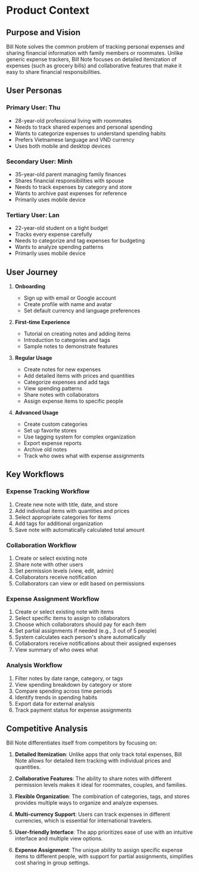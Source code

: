 # Product Context

## Purpose and Vision

Bill Note solves the common problem of tracking personal expenses and sharing financial information with family members or roommates. Unlike generic expense trackers, Bill Note focuses on detailed itemization of expenses (such as grocery bills) and collaborative features that make it easy to share financial responsibilities.

## User Personas

### Primary User: Thu

- 28-year-old professional living with roommates
- Needs to track shared expenses and personal spending
- Wants to categorize expenses to understand spending habits
- Prefers Vietnamese language and VND currency
- Uses both mobile and desktop devices

### Secondary User: Minh

- 35-year-old parent managing family finances
- Shares financial responsibilities with spouse
- Needs to track expenses by category and store
- Wants to archive past expenses for reference
- Primarily uses mobile device

### Tertiary User: Lan

- 22-year-old student on a tight budget
- Tracks every expense carefully
- Needs to categorize and tag expenses for budgeting
- Wants to analyze spending patterns
- Primarily uses mobile device

## User Journey

1. **Onboarding**

   - Sign up with email or Google account
   - Create profile with name and avatar
   - Set default currency and language preferences

2. **First-time Experience**

   - Tutorial on creating notes and adding items
   - Introduction to categories and tags
   - Sample notes to demonstrate features

3. **Regular Usage**

   - Create notes for new expenses
   - Add detailed items with prices and quantities
   - Categorize expenses and add tags
   - View spending patterns
   - Share notes with collaborators
   - Assign expense items to specific people

4. **Advanced Usage**
   - Create custom categories
   - Set up favorite stores
   - Use tagging system for complex organization
   - Export expense reports
   - Archive old notes
   - Track who owes what with expense assignments

## Key Workflows

### Expense Tracking Workflow

1. Create new note with title, date, and store
2. Add individual items with quantities and prices
3. Select appropriate categories for items
4. Add tags for additional organization
5. Save note with automatically calculated total amount

### Collaboration Workflow

1. Create or select existing note
2. Share note with other users
3. Set permission levels (view, edit, admin)
4. Collaborators receive notification
5. Collaborators can view or edit based on permissions

### Expense Assignment Workflow

1. Create or select existing note with items
2. Select specific items to assign to collaborators
3. Choose which collaborators should pay for each item
4. Set partial assignments if needed (e.g., 3 out of 5 people)
5. System calculates each person's share automatically
6. Collaborators receive notifications about their assigned expenses
7. View summary of who owes what

### Analysis Workflow

1. Filter notes by date range, category, or tags
2. View spending breakdown by category or store
3. Compare spending across time periods
4. Identify trends in spending habits
5. Export data for external analysis
6. Track payment status for expense assignments

## Competitive Analysis

Bill Note differentiates itself from competitors by focusing on:

1. **Detailed Itemization**: Unlike apps that only track total expenses, Bill Note allows for detailed item tracking with individual prices and quantities.

2. **Collaborative Features**: The ability to share notes with different permission levels makes it ideal for roommates, couples, and families.

3. **Flexible Organization**: The combination of categories, tags, and stores provides multiple ways to organize and analyze expenses.

4. **Multi-currency Support**: Users can track expenses in different currencies, which is essential for international travelers.

5. **User-friendly Interface**: The app prioritizes ease of use with an intuitive interface and multiple view options.

6. **Expense Assignment**: The unique ability to assign specific expense items to different people, with support for partial assignments, simplifies cost sharing in group settings.

